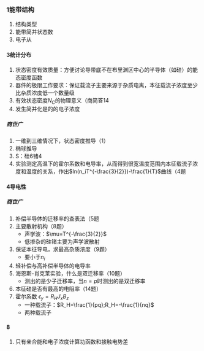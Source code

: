 ### 1能带结构

1. 结构类型
2. 能带简并状态数
2. 电子从

#### 3统计分布

1. 状态密度有效质量：方便讨论导带底不在布里渊区中心的半导体（如硅）的能态密度函数
2. 器件的极限工作要求：保证载流子主要来源于杂质电离，本征载流子浓度至少比杂质浓度低一个数量级
3. 有效状态密度$N_C$的物理意义（商简答14
4. 发生简并化是的的电子浓度

##### 商世广

1. 一维到三维情况下，状态密度推导（1）
2. 椭球推导
3. S：硅6锗4
4. 实验测定高温下的霍尔系数和电导率，从而得到很宽温度范围内本征载流子浓度和温度的关系，作出$ln(n_iT^{-\frac{3}{2}})-\frac{1}{T}$曲线（4题

#### 4导电性

##### 商世广

1. 补偿半导体的迁移率的查表法（5题
2. 主要散射机构（8题）
   + 声学波：$\mu=T^{-\frac{3}{2}}$
   + 低掺杂的硅锗主要为声学波散射
3. 保证本征导电，求最高杂质浓度（9题）
   + 要小于$n_i$
4. 轻补偿与高补偿半导体的电导率
5. 海恩斯-肖克莱实验，什么是双迁移率（10题）
   + 测出的是少子迁移率，当$n=p$时测出的是双迁移率
6. 本征硅是否有最高的电阻率（14题）
7. 霍尔系数 $\epsilon_y=R_HJ_xB_z$
   + 一种载流子：$R_H=\frac{1}{pq};R_H=-\frac{1}{nq}$
   + 两种载流子

#### 8

1. 只有亲合能和电子浓度计算功函数和接触电势差
